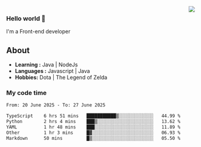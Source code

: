 <img align='right' src="https://github-readme-stats.vercel.app/api?username=jumodada&show_icons=true&theme=vue">

### Hello world 👋

I'm a Front-end developer 
    
## About
-  **Learning :** Java | NodeJs
-  **Languages :** Javascript | Java
-  **Hobbies:** Dota | The Legend of Zelda

### My code time

<!--START_SECTION:waka-->

```txt
From: 20 June 2025 - To: 27 June 2025

TypeScript    6 hrs 51 mins   ███████████▒░░░░░░░░░░░░░   44.99 %
Python        2 hrs 4 mins    ███▒░░░░░░░░░░░░░░░░░░░░░   13.62 %
YAML          1 hr 48 mins    ███░░░░░░░░░░░░░░░░░░░░░░   11.89 %
Other         1 hr 3 mins     █▓░░░░░░░░░░░░░░░░░░░░░░░   06.93 %
Markdown      50 mins         █▒░░░░░░░░░░░░░░░░░░░░░░░   05.50 %
```

<!--END_SECTION:waka-->
